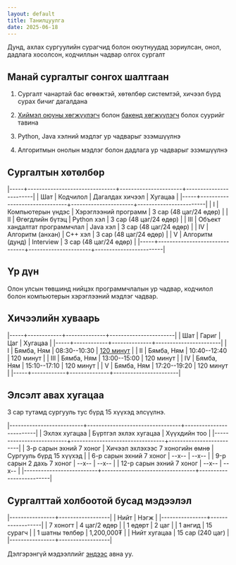 ```yaml
---
layout: default
title: Танилцуулга
date: 2025-06-18
---
```


Дунд, ахлах сургуулийн сурагчид болон оюутнуудад зориулсан, онол, дадлага хосолсон, кодчиллын чадвар олгох сургалт

## Манай сургалтыг сонгох шалтгаан

1. Сургалт чанартай бас өгөөжтэй, хөтөлбөр системтэй, хичээл бүрд сурах бичиг дагалдана
   
1. [Хиймэл оюуны хөгжүүлэгч](/faq#ai) болон [бакенд хөгжүүлэгч](/backend) болох суурийг тавина

1. Python, Java хэлний мэдлэг ур чадварыг эзэмшүүлнэ

1. Алгоритмын онолын мэдлэг болон дадлага ур чадварыг эзэмшүүлнэ

## Сургалтын хөтөлбөр

|-----+-------------------------------+----------------------+------------------------|
| Шат | Кодчилол                      | Дагалдах хичээл      | Хугацаа                |
|-----+-------------------------------+----------------------+------------------------|
| I   | Компьютерын үндэс             | Хэрэглээний программ | 3 сар (48 цаг/24 өдөр) |
| II  | Өгөгдлийн бүтэц               | Python хэл           | 3 сар (48 цаг/24 өдөр) |
| III | Объект хандалтат программчлал | Java хэл             | 3 сар (48 цаг/24 өдөр) |
| IV  | Алгоритм (анхан)              | C++ хэл              | 3 сар (48 цаг/24 өдөр) |
| V   | Алгоритм (дунд)               | Interview            | 3 сар (48 цаг/24 өдөр) |
|-----+-------------------------------+----------------------+------------------------|

## Үр дүн

Олон улсын төвшинд нийцэх программчлалын ур чадвар, кодчилол болон компьютерын хэрэглээний мэдлэг чадвар.

## Хичээлийн хуваарь

|-----+------------+--------------+-----------------------|
| Шат | Гариг      |          Цаг | Хугацаа               |
|-----+------------+--------------+-----------------------|
| I   | Бямба, Ням | 08:30--10:30 | [120 минут](/faq#120) |
| II  | Бямба, Ням | 10:40--12:40 | 120 минут             |
| III | Бямба, Ням | 13:00--15:00 | 120 минут             |
| IV  | Бямба, Ням | 15:10--17:10 | 120 минут             |
| V   | Бямба, Ням | 17:20--19:20 | 120 минут             |
|-----+------------+--------------+-----------------------|

## Элсэлт авах хугацаа

3 сар тутамд сургууль тус бүрд 15 хүүхэд элсүүлнэ.

|--------------------------+---------------------------------+-------------------------|
| Эхлэх хугацаа            | Бүртгэл эхлэх хугацаа           | Хүүхдийн тоо            |
|--------------------------+---------------------------------+-------------------------|
| 3-р сарын эхний 7 хоног  | Хичээл эхлэхээс 7 хоногийн өмнө | Сургууль бүрд 15 хүүхэд |
| 6-р сарын эхний 7 хоног  | --x--                           | --x--                   |
| 9-р сарын 2 дахь 7 хоног | --x--                           | --x--                   |
| 12-р сарын эхний 7 хоног | --x--                           | --x--                   |
|--------------------------+---------------------------------+-------------------------|

## Сургалттай холбоотой бусад мэдээлэл

|----------------+------------------|
| Нийт           | Нэгж             |
|----------------+------------------|
| 7 хоногт       | 4 цаг/2 өдөр     |
| 1 өдөрт        | 2 цаг            |
| 1 ангид        | 15 сурагч        |
| 1 шатны төлбөр | 1,200,000₮       |
| Нийт хугацаа   | 15 сар (240 цаг) |
|----------------+------------------|

Дэлгэрэнгүй мэдээллийг [эндээс](./faq) авна уу.

<!-- SEO-д зориулсан далд шошго -->
<div style="display: none;">
  {% include tags.html %}
</div>
